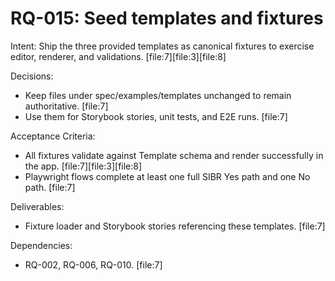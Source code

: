 # RQ-015: Seed templates and fixtures

Intent:
Ship the three provided templates as canonical fixtures to exercise editor, renderer, and validations. [file:7][file:3][file:8]

Decisions:
- Keep files under spec/examples/templates unchanged to remain authoritative. [file:7]
- Use them for Storybook stories, unit tests, and E2E runs. [file:7]

Acceptance Criteria:
- All fixtures validate against Template schema and render successfully in the app. [file:7][file:3][file:8]
- Playwright flows complete at least one full SIBR Yes path and one No path. [file:7]

Deliverables:
- Fixture loader and Storybook stories referencing these templates. [file:7]

Dependencies:
- RQ-002, RQ-006, RQ-010. [file:7]
